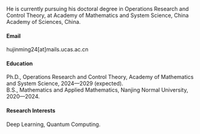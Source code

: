 He is currently pursuing his doctoral degree in Operations Research and Control Theory, at Academy of Mathematics and System Science, China Academy of Sciences, China.

#### Email
hujinming24[at]mails.ucas.ac.cn

#### Education
Ph.D., Operations Research and Control Theory, Academy of Mathematics and System Science, 2024—2029 (expected).\
B.S., Mathematics and Applied Mathematics, Nanjing Normal University, 2020—2024.

#### Research Interests
Deep Learning, Quantum Computing.

